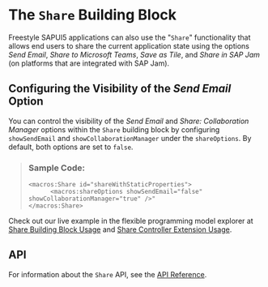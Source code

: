 <!-- loio41b02dfe1ac44d72bb766f5fc3e3d244 -->

# The `Share` Building Block

Freestyle SAPUI5 applications can also use the "`Share`" functionality that allows end users to share the current application state using the options *Send Email*, *Share to Microsoft Teams*, *Save as Tile*, and *Share in SAP Jam* \(on platforms that are integrated with SAP Jam\).



<a name="loio41b02dfe1ac44d72bb766f5fc3e3d244__section_qfd_qdn_j1c"/>

## Configuring the Visibility of the *Send Email* Option

You can control the visibility of the *Send Email* and *Share: Collaboration Manager* options within the `Share` building block by configuring `showSendEmail` and `showCollaborationManager` under the `shareOptions`. By default, both options are set to `false`.

> ### Sample Code:  
> ```
> <macros:Share id="shareWithStaticProperties">
>       <macros:shareOptions showSendEmail="false" showCollaborationManager="true" />"
> </macros:Share>
> ```



Check out our live example in the flexible programming model explorer at [Share Building Block Usage](https://ui5.sap.com/test-resources/sap/fe/core/fpmExplorer/index.html#/buildingBlocks/features/shareDefault) and [Share Controller Extension Usage](https://ui5.sap.com/test-resources/sap/fe/core/fpmExplorer/index.html#/controllerExtensions/controllerExtensionsOverview/shareExtensibility).



<a name="loio41b02dfe1ac44d72bb766f5fc3e3d244__section_cvs_phs_j5b"/>

## API

For information about the `Share` API, see the [API Reference](https://ui5.sap.com/#/api/sap.fe.macros.Share).

